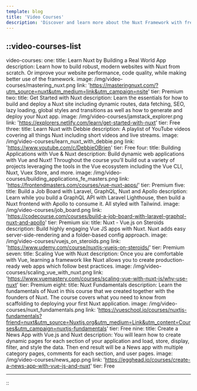 ```yaml
---
template: blog
title: 'Video Courses'
description: 'Discover and learn more about the Nuxt Framework with free and premium video courses.'
---
```


## ::video-courses-list

video-courses:
one:
title: Learn Nuxt by Building a Real World App
description: Learn how to build robust, modern websites with Nuxt from scratch. Or improve your website performance, code quality, while making better use of the framework.
image: /img/video-courses/mastering_nuxt.png
link: 'https://masteringnuxt.com/?utm_source=nuxt&utm_medium=link&utm_campaign=nsite'
tier: Premium
two:
title: Get Started with Nuxt
description: Learn the essentials for how to build and deploy a Nuxt site including dynamic routes, data fetching, SEO, lazy loading, global styles and transitions as well as how to generate and deploy your Nuxt app.
image: /img/video-courses/jamstack_explorer.png
link: 'https://explorers.netlify.com/learn/get-started-with-nuxt'
tier: Free
three:
title: Learn Nuxt with Debbie
description: A playlist of YouTube videos covering all things Nuxt including short videos and live streams.
image: /img/video-courses/learn_nuxt_with_debbie.png
link: 'https://www.youtube.com/c/DebbieOBrien'
tier: Free
four:
title: Building Applications with Vue & Nuxt
description: Build dynamic web applications with Vue and Nuxt! Throughout the course you’ll build out a variety of projects leveraging the tools in the Vue ecosystem including the Vue CLI, Nuxt, Vuex Store, and more.
image: /img/video-courses/building_applications_fe_masters.png
link: 'https://frontendmasters.com/courses/vue-nuxt-apps/'
tier: Premium
five:
title: Build a Job Board with Laravel, GraphQL, Nuxt and Apollo
description: Learn while you build a GraphQL API with Laravel Lighthouse, then build a Nuxt frontend with Apollo to consume it. All styled with Tailwind.
image: /img/video-courses/job_board.png
link: 'https://codecourse.com/courses/build-a-job-board-with-laravel-graphql-nuxt-and-apollo'
tier: Premium
six:
title: Nuxt - Vue.js on Steroids
description: Build highly engaging Vue JS apps with Nuxt. Nuxt adds easy server-side-rendering and a folder-based config approach.
image: /img/video-courses/vuejs_on_steroids.png
link: 'https://www.udemy.com/course/nuxtjs-vuejs-on-steroids/'
tier: Premium
seven:
title: Scaling Vue with Nuxt
description: Once you are comfortable with Vue, learning a framework like Nuxt allows you to create production-ready web apps which follow best practices.
image: /img/video-courses/scaling_vue_with_nuxt.png
link: 'https://www.vuemastery.com/courses/scaling-vue-with-nuxt-js/why-use-nuxt'
tier: Premium
eight:
title: Nuxt Fundamentals
description: Learn the fundamentals of Nuxt in this course that we created together with the founders of Nuxt. The course covers what you need to know from scaffolding to deploying your first Nuxt application.
image: /img/video-courses/nuxt_fundamentals.png
link: 'https://vueschool.io/courses/nuxtjs-fundamentals?friend=nuxt&utm_source=Nuxtjs.org&utm_medium=Link&utm_content=Courses&utm_campaign=nuxtjs-fundamentals'
tier: Free
nine:
title: Create a News App with Vue.js and Nuxt
description: You will learn how to create dynamic pages for each section of your application and load, store, display, filter, and style the data. Then end result will be a News app with multiple category pages, comments for each section, and user pages.
image: /img/video-courses/news_app.png
link: 'https://egghead.io/courses/create-a-news-app-with-vue-js-and-nuxt'
tier: Free

---

::
